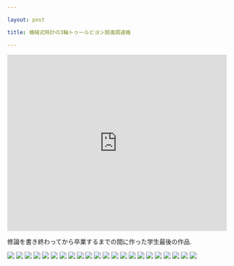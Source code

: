 ```yaml
---

layout: post

title: 機械式時計の3軸トゥールビヨン脱進調速機

---
```


<iframe width="100%" height="405" src="https://www.youtube.com/embed/2UgkJdyfsDs" frameborder="0" allowfullscreen></iframe>

修論を書き終わってから卒業するまでの間に作った学生最後の作品.  

<img src="https://gakuseishitsu.github.io/images/escapement3/3t1.jpg">
<img src="https://gakuseishitsu.github.io/images/escapement3/3t2.jpg">
<img src="https://gakuseishitsu.github.io/images/escapement3/3t3.jpg">
<img src="https://gakuseishitsu.github.io/images/escapement3/3t4.jpg">
<img src="https://gakuseishitsu.github.io/images/escapement3/3t5.jpg">
<img src="https://gakuseishitsu.github.io/images/escapement3/3t6.jpg">
<img src="https://gakuseishitsu.github.io/images/escapement3/3t7.jpg">
<img src="https://gakuseishitsu.github.io/images/escapement3/3t8.jpg">
<img src="https://gakuseishitsu.github.io/images/escapement3/3t9.jpg">
<img src="https://gakuseishitsu.github.io/images/escapement3/3t10.jpg">
<img src="https://gakuseishitsu.github.io/images/escapement3/3t11.jpg">
<img src="https://gakuseishitsu.github.io/images/escapement3/3t12.jpg">
<img src="https://gakuseishitsu.github.io/images/escapement3/3t13.jpg">
<img src="https://gakuseishitsu.github.io/images/escapement3/3t14.jpg">
<img src="https://gakuseishitsu.github.io/images/escapement3/3t15.jpg">
<img src="https://gakuseishitsu.github.io/images/escapement3/3t16.jpg">
<img src="https://gakuseishitsu.github.io/images/escapement3/3t17.jpg">
<img src="https://gakuseishitsu.github.io/images/escapement3/3t18.jpg">
<img src="https://gakuseishitsu.github.io/images/escapement3/3t19.jpg">
<img src="https://gakuseishitsu.github.io/images/escapement3/3t20.jpg">
<img src="https://gakuseishitsu.github.io/images/escapement3/3t21.jpg">
<img src="https://gakuseishitsu.github.io/images/escapement3/3t22.jpg">